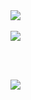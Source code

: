 <img src="https://i.postimg.cc/Hn10JJTM/register.png">
<br><br>
<img src="https://i.postimg.cc/rFnd3d79/success.png">

<br><br>

<img src="https://i.postimg.cc/Wzf2WZtF/successd.png">

